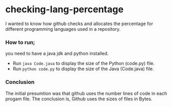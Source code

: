 # checking-lang-percentage
I wanted to know how github checks and allocates the percentage for different programming languages used in a repository.




### How to run;
you need to have a java jdk and python installed.
* Run ```java Code.java``` to display the size of the Python (code.py) file.
* Run ```python code.py``` to display the size of the Java (Code.java) file.


### Conclusion
The initial presumtion was that github uses the number lines of code in each progam file. The conclusion is, Github uses the sizes of files in Bytes. 
